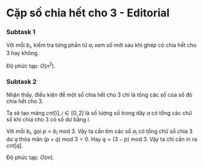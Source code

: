 # Cặp số chia hết cho 3 - Editorial

### Subtask 1

Với mỗi $b_i,$ kiểm tra từng phần tử $a_i$ xem số mới sau khi ghép có chia hết cho $3$ hay không.

Độ phức tạp: $O(n^2)$.

### Subtask 2

Nhận thấy, điều kiện để một số chia hết cho $3$ chỉ là tổng các số của số đó chia hết cho $3$.

Ta sẽ tạo mảng $cnt[i], i \in [0,2]$ là số lượng số trong dãy $a$ có tổng các chữ số khi chia cho $3$ có số dư bằng $i$.
 
Với mỗi $b_i$, gọi $p = b_i \text{ mod } 3$. Vậy ta cần tìm các số $a_i$ có tổng chữ số chia $3$ dư $q$ thỏa mãn $(p+q) \text{ mod } 3=0$. Hay $q = (3-p) \text{ mod } 3$. Vậy ta chỉ cần in ra $cnt[q]$.

Độ phức tạp: $O(m)$.